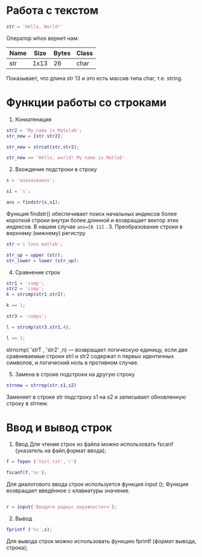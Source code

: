 # Работа с текстом
```matlab
str = 'Hello, World!'
```
Оператор whos вернет нам: 
 
Name  | Size | Bytes | Class
----- | ---- | ----- | -----
str   | 1x13 | 26    | char 

Показывает, что длина str 13 и это есть массив типа char, т.е. string.

# Функции работы со строками

1. Конкатенация 
  ```matlab
  str2 = 'My name is Matalab';
  str_new = [str str2];
  
  str_new = strcat(str,str2);
  
  str_new == 'Hello, world! My name is Matlab'
  ```
2. Вхождение подстроки в строку
  ```matlab
  s = 'aaaaasaaaas';
  
  s1 = 's';
  
  ans = findstr(s,s1);
  ```
  Функция findstr() обеспечивает поиск начальных индексов более короткой строки внутри более длинной и возвращает вектор этих индексов.
  В нашем случае ```ans=[6 11]``` .
3. Преобразование строки в верхнему (нижнему) регистру
  ```matlab
  str ='i love matlab';
  
  str_up = upper (str);
  str_lower = lower (str_up);
  ```
4. Сравнение строк
  ```matlab
  str1 = 'comp';
  str2 = 'comp';
  k = strcmp(str1,str2);
  
  k == 1;
  
  str3 = 'comps';
  
  l = strcmp(str3,str1,4);
  
  l == 1;
  ```
  strncmp( 'strT , 'str2' ,n) — возвращает логическую единицу, если две сравниваемые строки strl и str2 содержат n первых 
  идентичных символов, и логический ноль в противном случае. 
  
5. Замена в строке подстроки на другую строку
  ```matlab
  strnew = strrep(str,s1,s2)

  ```
  Заменяет в строке str подстроку s1 на s2 и записывает обновленную строку в strnew.
  
# Ввод и вывод строк
1. Ввод
  Для чтения строк из файла можно использовать fscanf (указатель на файл,формат ввода);
  ```matlab
  f = fopen ('test.txt','r')
  
  fscanf(f,'%s');
  ```
  
  Для диалогового ввода строк используется функция input (); Функция возвращает введённое с клавиатуры значение. 
  ```matlab
  
  r = input('Введите радиус окружностиr=');
  ```
2. Вывод
  ```matlab
  fprintf ('%s',s);
  
  ```
  Для вывода строк можно использовать функцию fprintf (формат вывода, строка);
